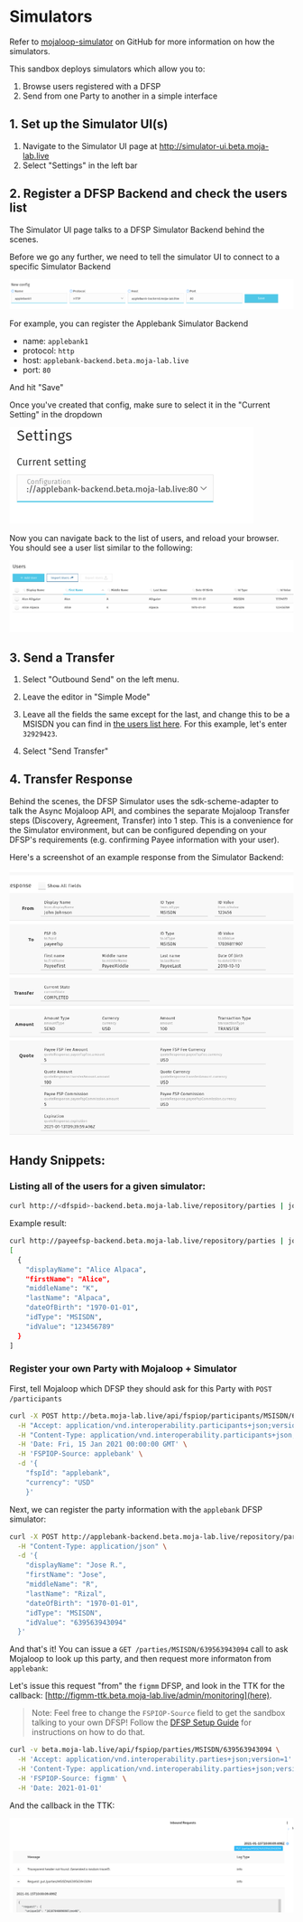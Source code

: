 # Simulators

Refer to [mojaloop-simulator](https://github.com/mojaloop/mojaloop-simulator) on GitHub for more information on how the simulators.


This sandbox deploys simulators which allow you to:
1. Browse users registered with a DFSP
2. Send from one Party to another in a simple interface
## 1. Set up the Simulator UI(s)

1. Navigate to the Simulator UI page at http://simulator-ui.beta.moja-lab.live
2. Select "Settings" in the left bar

## 2. Register a DFSP Backend and check the users list

The Simulator UI page talks to a DFSP Simulator Backend behind the scenes. 

Before we go any further, we need to tell the simulator UI to connect to a specific Simulator Backend

![](./register_config.png)

For example, you can register the Applebank Simulator Backend

- name: `applebank1`
- protocol: `http`
- host: `applebank-backend.beta.moja-lab.live`
- port: `80`

And hit "Save"

Once you've created that config, make sure to select it in the "Current Setting" in the dropdown

![](./select_config.png)

Now you can navigate back to the list of users, and reload your browser. You should see a user list similar to the following:

![](./user_list.png)

## 3. Send a Transfer

1. Select "Outbound Send" on the left menu.

2. Leave the editor in "Simple Mode"


3. Leave all the fields the same except for the last, and change this to be a MSISDN you can find in [the users list here](/1-overview/#what-s-included-in-environment). For this example, let's enter `32929423`.

4. Select "Send Transfer"

## 4. Transfer Response

Behind the scenes, the DFSP Simulator uses the sdk-scheme-adapter to talk the Async Mojaloop API, and combines the separate Mojaloop Transfer steps (Discovery, Agreement, Transfer) into 1 step. This is a convenience for the Simulator environment, but can be configured depending on your DFSP's requirements (e.g. confirming Payee information with your user).

Here's a screenshot of an example response from the Simulator Backend:


![the transfer response](./transfer_result.png)

## Handy Snippets:
### Listing all of the users for a given simulator:

```bash
curl http://<dfspid>-backend.beta.moja-lab.live/repository/parties | jq
```

Example result:
```bash
curl http://payeefsp-backend.beta.moja-lab.live/repository/parties | jq
[
  {
    "displayName": "Alice Alpaca",
    "firstName": "Alice",
    "middleName": "K",
    "lastName": "Alpaca",
    "dateOfBirth": "1970-01-01",
    "idType": "MSISDN",
    "idValue": "123456789"
  }
]

```


<!-- ## Simplified P2P Transfer

todo -->


### Register your own Party with Mojaloop + Simulator

First, tell Mojaloop which DFSP they should ask for this Party with `POST /participants`
```bash
curl -X POST http://beta.moja-lab.live/api/fspiop/participants/MSISDN/639563943094 \
  -H "Accept: application/vnd.interoperability.participants+json;version=1" \
  -H "Content-Type: application/vnd.interoperability.participants+json;version=1.0" \
  -H 'Date: Fri, 15 Jan 2021 00:00:00 GMT' \
  -H 'FSPIOP-Source: applebank' \
  -d '{ 
    "fspId": "applebank", 
    "currency": "USD" 
    }'
```

Next, we can register the party information with the `applebank` DFSP simulator:

```bash
curl -X POST http://applebank-backend.beta.moja-lab.live/repository/parties \
  -H "Content-Type: application/json" \
  -d '{
    "displayName": "Jose R.",
    "firstName": "Jose",
    "middleName": "R",
    "lastName": "Rizal",
    "dateOfBirth": "1970-01-01",
    "idType": "MSISDN",
    "idValue": "639563943094"
  }'
```

And that's it! You can issue a `GET /parties/MSISDN/639563943094` call to ask Mojaloop to look up this party, and then request more informaton from `applebank`:

Let's issue this request "from" the `figmm` DFSP, and look in the TTK for the callback: [http://figmm-ttk.beta.moja-lab.live/admin/monitoring](here).

> Note:
> Feel free to change the `FSPIOP-Source` field to get the sandbox talking to your own DFSP!
> Follow the [DFSP Setup Guide](/3-guides/1_dfsp_setup/) for instructions on how to do that. 

```bash
curl -v beta.moja-lab.live/api/fspiop/parties/MSISDN/639563943094 \
  -H 'Accept: application/vnd.interoperability.parties+json;version=1' \
  -H 'Content-Type: application/vnd.interoperability.parties+json;version=1.0' \
  -H 'FSPIOP-Source: figmm' \
  -H 'Date: 2021-01-01'
```

And the callback in the TTK:

![](./simulators_ttk_callback.png)

